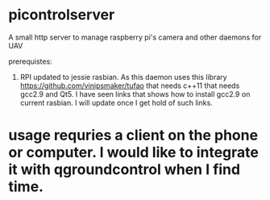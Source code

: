 # picontrolserver
A small http server to manage raspberry pi's camera and other daemons for UAV

prerequistes:
1. RPI updated to jessie rasbian. As this daemon uses this library https://github.com/vinipsmaker/tufao that needs 
   c++11 that needs gcc2.9 and Qt5. I have seen links that shows how to install gcc2.9 on current rasbian. I will update once I get hold of such links.


# usage requries a client on the phone or computer. I would like to integrate it with qgroundcontrol when I find time.
